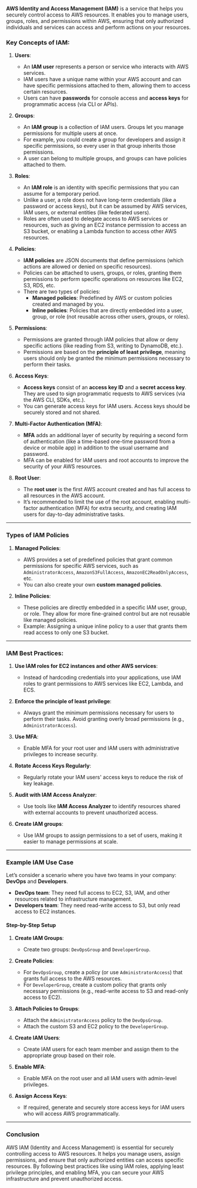 **AWS Identity and Access Management (IAM)** is a service that helps you securely control access to AWS resources. It enables you to manage users, groups, roles, and permissions within AWS, ensuring that only authorized individuals and services can access and perform actions on your resources.

### Key Concepts of IAM:

1. **Users**:
   - An **IAM user** represents a person or service who interacts with AWS services.
   - IAM users have a unique name within your AWS account and can have specific permissions attached to them, allowing them to access certain resources.
   - Users can have **passwords** for console access and **access keys** for programmatic access (via CLI or APIs).

2. **Groups**:
   - An **IAM group** is a collection of IAM users. Groups let you manage permissions for multiple users at once.
   - For example, you could create a group for developers and assign it specific permissions, so every user in that group inherits those permissions.
   - A user can belong to multiple groups, and groups can have policies attached to them.

3. **Roles**:
   - An **IAM role** is an identity with specific permissions that you can assume for a temporary period.
   - Unlike a user, a role does not have long-term credentials (like a password or access keys), but it can be assumed by AWS services, IAM users, or external entities (like federated users).
   - Roles are often used to delegate access to AWS services or resources, such as giving an EC2 instance permission to access an S3 bucket, or enabling a Lambda function to access other AWS resources.

4. **Policies**:
   - **IAM policies** are JSON documents that define permissions (which actions are allowed or denied on specific resources).
   - Policies can be attached to users, groups, or roles, granting them permissions to perform specific operations on resources like EC2, S3, RDS, etc.
   - There are two types of policies:
     - **Managed policies**: Predefined by AWS or custom policies created and managed by you.
     - **Inline policies**: Policies that are directly embedded into a user, group, or role (not reusable across other users, groups, or roles).

5. **Permissions**:
   - Permissions are granted through IAM policies that allow or deny specific actions (like reading from S3, writing to DynamoDB, etc.).
   - Permissions are based on the **principle of least privilege**, meaning users should only be granted the minimum permissions necessary to perform their tasks.

6. **Access Keys**:
   - **Access keys** consist of an **access key ID** and a **secret access key**. They are used to sign programmatic requests to AWS services (via the AWS CLI, SDKs, etc.).
   - You can generate access keys for IAM users. Access keys should be securely stored and not shared.

7. **Multi-Factor Authentication (MFA)**:
   - **MFA** adds an additional layer of security by requiring a second form of authentication (like a time-based one-time password from a device or mobile app) in addition to the usual username and password.
   - MFA can be enabled for IAM users and root accounts to improve the security of your AWS resources.

8. **Root User**:
   - The **root user** is the first AWS account created and has full access to all resources in the AWS account.
   - It’s recommended to limit the use of the root account, enabling multi-factor authentication (MFA) for extra security, and creating IAM users for day-to-day administrative tasks.

---

### Types of IAM Policies

1. **Managed Policies**:
   - AWS provides a set of predefined policies that grant common permissions for specific AWS services, such as `AdministratorAccess`, `AmazonS3FullAccess`, `AmazonEC2ReadOnlyAccess`, etc.
   - You can also create your own **custom managed policies**.

2. **Inline Policies**:
   - These policies are directly embedded in a specific IAM user, group, or role. They allow for more fine-grained control but are not reusable like managed policies.
   - Example: Assigning a unique inline policy to a user that grants them read access to only one S3 bucket.

---

### IAM Best Practices:

1. **Use IAM roles for EC2 instances and other AWS services**:
   - Instead of hardcoding credentials into your applications, use IAM roles to grant permissions to AWS services like EC2, Lambda, and ECS.

2. **Enforce the principle of least privilege**:
   - Always grant the minimum permissions necessary for users to perform their tasks. Avoid granting overly broad permissions (e.g., `AdministratorAccess`).
   
3. **Use MFA**:
   - Enable MFA for your root user and IAM users with administrative privileges to increase security.

4. **Rotate Access Keys Regularly**:
   - Regularly rotate your IAM users' access keys to reduce the risk of key leakage.

5. **Audit with IAM Access Analyzer**:
   - Use tools like **IAM Access Analyzer** to identify resources shared with external accounts to prevent unauthorized access.

6. **Create IAM groups**:
   - Use IAM groups to assign permissions to a set of users, making it easier to manage permissions at scale.

---

### Example IAM Use Case

Let’s consider a scenario where you have two teams in your company: **DevOps** and **Developers**.

- **DevOps team**: They need full access to EC2, S3, IAM, and other resources related to infrastructure management.
- **Developers team**: They need read-write access to S3, but only read access to EC2 instances.

#### Step-by-Step Setup

1. **Create IAM Groups**:
   - Create two groups: `DevOpsGroup` and `DeveloperGroup`.
   
2. **Create Policies**:
   - For `DevOpsGroup`, create a policy (or use `AdministratorAccess`) that grants full access to the AWS resources.
   - For `DeveloperGroup`, create a custom policy that grants only necessary permissions (e.g., read-write access to S3 and read-only access to EC2).
   
3. **Attach Policies to Groups**:
   - Attach the `AdministratorAccess` policy to the `DevOpsGroup`.
   - Attach the custom S3 and EC2 policy to the `DeveloperGroup`.

4. **Create IAM Users**:
   - Create IAM users for each team member and assign them to the appropriate group based on their role.

5. **Enable MFA**:
   - Enable MFA on the root user and all IAM users with admin-level privileges.

6. **Assign Access Keys**:
   - If required, generate and securely store access keys for IAM users who will access AWS programmatically.

---

### Conclusion

AWS IAM (Identity and Access Management) is essential for securely controlling access to AWS resources. It helps you manage users, assign permissions, and ensure that only authorized entities can access specific resources. By following best practices like using IAM roles, applying least privilege principles, and enabling MFA, you can secure your AWS infrastructure and prevent unauthorized access.
